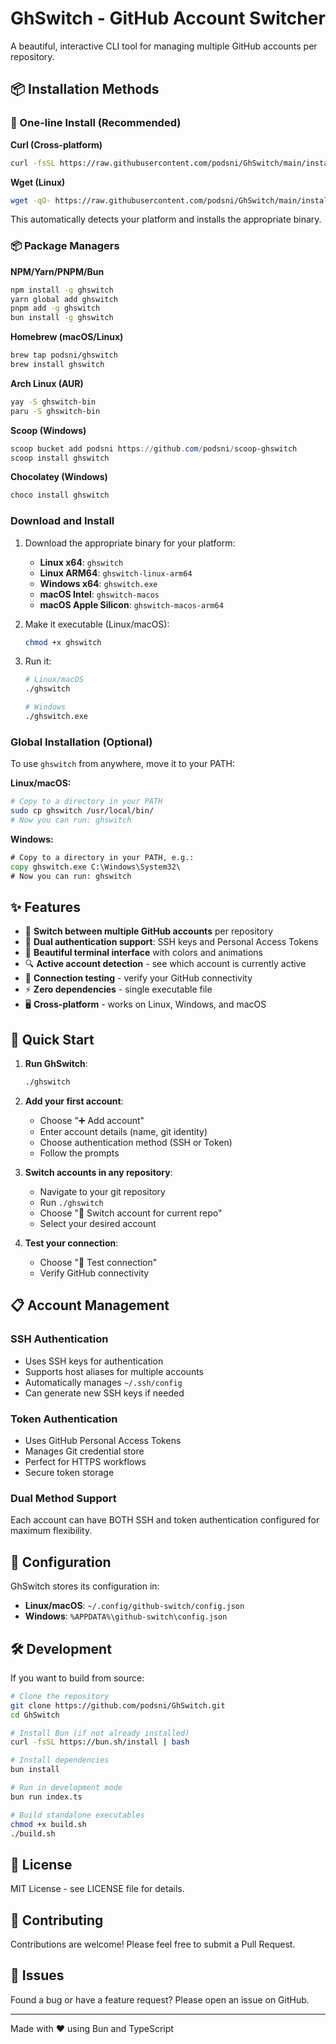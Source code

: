 # GhSwitch - GitHub Account Switcher

A beautiful, interactive CLI tool for managing multiple GitHub accounts per repository.

## 📦 Installation Methods

### 🚀 One-line Install (Recommended)

**Curl (Cross-platform)**
```bash
curl -fsSL https://raw.githubusercontent.com/podsni/GhSwitch/main/install-curl.sh | bash
```

**Wget (Linux)**
```bash
wget -qO- https://raw.githubusercontent.com/podsni/GhSwitch/main/install-curl.sh | bash
```

This automatically detects your platform and installs the appropriate binary.

### 📦 Package Managers

**NPM/Yarn/PNPM/Bun**
```bash
npm install -g ghswitch
yarn global add ghswitch
pnpm add -g ghswitch
bun install -g ghswitch
```

**Homebrew (macOS/Linux)**
```bash
brew tap podsni/ghswitch
brew install ghswitch
```

**Arch Linux (AUR)**
```bash
yay -S ghswitch-bin
paru -S ghswitch-bin
```

**Scoop (Windows)**
```powershell
scoop bucket add podsni https://github.com/podsni/scoop-ghswitch
scoop install ghswitch
```

**Chocolatey (Windows)**
```powershell
choco install ghswitch
```

### Download and Install

1. Download the appropriate binary for your platform:
   - **Linux x64**: `ghswitch`
   - **Linux ARM64**: `ghswitch-linux-arm64`
   - **Windows x64**: `ghswitch.exe`
   - **macOS Intel**: `ghswitch-macos`
   - **macOS Apple Silicon**: `ghswitch-macos-arm64`

2. Make it executable (Linux/macOS):
   ```bash
   chmod +x ghswitch
   ```

3. Run it:
   ```bash
   # Linux/macOS
   ./ghswitch
   
   # Windows
   ./ghswitch.exe
   ```

### Global Installation (Optional)

To use `ghswitch` from anywhere, move it to your PATH:

**Linux/macOS:**
```bash
# Copy to a directory in your PATH
sudo cp ghswitch /usr/local/bin/
# Now you can run: ghswitch
```

**Windows:**
```cmd
# Copy to a directory in your PATH, e.g.:
copy ghswitch.exe C:\Windows\System32\
# Now you can run: ghswitch
```

## ✨ Features

- 🔄 **Switch between multiple GitHub accounts** per repository
- 🔐 **Dual authentication support**: SSH keys and Personal Access Tokens
- 🎨 **Beautiful terminal interface** with colors and animations
- 🔍 **Active account detection** - see which account is currently active
- 🧪 **Connection testing** - verify your GitHub connectivity
- ⚡ **Zero dependencies** - single executable file
- 🖥️ **Cross-platform** - works on Linux, Windows, and macOS

## 🚀 Quick Start

1. **Run GhSwitch**:
   ```bash
   ./ghswitch
   ```

2. **Add your first account**:
   - Choose "➕ Add account"
   - Enter account details (name, git identity)
   - Choose authentication method (SSH or Token)
   - Follow the prompts

3. **Switch accounts in any repository**:
   - Navigate to your git repository
   - Run `./ghswitch`
   - Choose "🔄 Switch account for current repo"
   - Select your desired account

4. **Test your connection**:
   - Choose "🧪 Test connection"
   - Verify GitHub connectivity

## 📋 Account Management

### SSH Authentication
- Uses SSH keys for authentication
- Supports host aliases for multiple accounts
- Automatically manages `~/.ssh/config`
- Can generate new SSH keys if needed

### Token Authentication  
- Uses GitHub Personal Access Tokens
- Manages Git credential store
- Perfect for HTTPS workflows
- Secure token storage

### Dual Method Support
Each account can have BOTH SSH and token authentication configured for maximum flexibility.

## 🔧 Configuration

GhSwitch stores its configuration in:
- **Linux/macOS**: `~/.config/github-switch/config.json`
- **Windows**: `%APPDATA%\github-switch\config.json`

## 🛠️ Development

If you want to build from source:

```bash
# Clone the repository
git clone https://github.com/podsni/GhSwitch.git
cd GhSwitch

# Install Bun (if not already installed)
curl -fsSL https://bun.sh/install | bash

# Install dependencies
bun install

# Run in development mode
bun run index.ts

# Build standalone executables
chmod +x build.sh
./build.sh
```

## 📄 License

MIT License - see LICENSE file for details.

## 🤝 Contributing

Contributions are welcome! Please feel free to submit a Pull Request.

## 🐛 Issues

Found a bug or have a feature request? Please open an issue on GitHub.

---

Made with ❤️ using Bun and TypeScript
